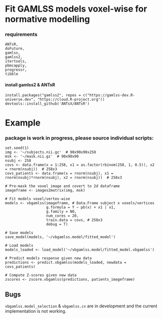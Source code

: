 # Fit GAMLSS models voxel-wise for normative modelling

### requirements
```
ANTsR,
doFuture,
gamlss,
gamlss2,
itertools,
pbmcapply,
progressr,
tibble
```
#### install gamlss2 & ANTsR
```
install.packages("gamlss2", repos = c("https://gamlss-dev.R-universe.dev", "https://cloud.R-project.org"))
devtools::install_github('ANTsX/ANTsR')
```

# Example 
### package is work in progress, please source individual scripts:
```
set.seed(1)
img <- '~/subjects.nii.gz'  # 90x90x90x258
msk <- '~/mask.nii.gz'  # 90x90x90
nsubj <- 258
covs <- data.frame(x = 1:258, x1 = as.factor(rbinom(258, 1, 0.5)), x2 = rnorm(nsubj))  # 258x3
covs_patients <- data.frame(x = rnorm(nsubj), x1 = rnorm(nsubj)*rnorm(nsubj), x2 = rnorm(nsubj))  # 258x3

# Pre-mask the voxel image and covert to 2d dataframe
imageframe <- images2matrix(img, msk)

# Fit models voxel/vertex-wise
models <- vbgamlss(imageframe, # Data.Frame subject x voxels/vertices
                   g.formula = Y ~ pb(x) + x1 | x1,
                   g.family = NO,
                   num_cores = 20,
                   train.data = covs, # 258x3
                   debug = T)

# Save models
save_model(models, '~/vbgamlss.model/fitted_model')

# Load models
models_loaded <- load_model('~/vbgamlss.model/fitted_model.vbgamlss')

# Predict models response given new data
predictions <- predict.vbgamlss(models_loaded, newdata = covs_patients)

# Compute Z-scores given new data
zscores <- zscore.vbgamlss(predictions, patients_imageframe)

```

## Bugs
```vbgamlss.model_selection``` & ```vbgamlss.cv``` are in development and the current implementation is not working.
















